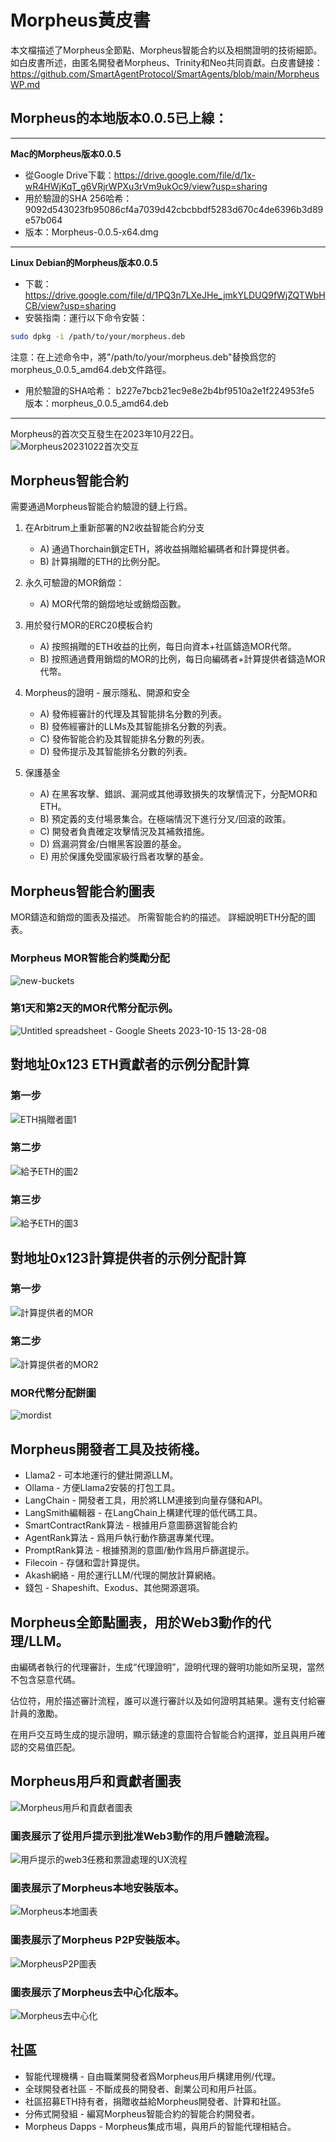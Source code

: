 # Morpheus黃皮書

本文檔描述了Morpheus全節點、Morpheus智能合約以及相關證明的技術細節。
如白皮書所述，由匿名開發者Morpheus、Trinity和Neo共同貢獻。白皮書鏈接：https://github.com/SmartAgentProtocol/SmartAgents/blob/main/MorpheusWP.md

## Morpheus的本地版本0.0.5已上線：
---------
**Mac的Morpheus版本0.0.5**
- 從Google Drive下載：https://drive.google.com/file/d/1x-wR4HWjKqT_g6VRjrWPXu3rVm9ukOc9/view?usp=sharing
- 用於驗證的SHA 256哈希：9092d543023fb95086cf4a7039d42cbcbbdf5283d670c4de6396b3d89e57b064
- 版本：Morpheus-0.0.5-x64.dmg

---------
**Linux Debian的Morpheus版本0.0.5**
- 下載：https://drive.google.com/file/d/1PQ3n7LXeJHe_jmkYLDUQ9fWjZQTWbHCB/view?usp=sharing
- 安裝指南：運行以下命令安裝：
```bash
sudo dpkg -i /path/to/your/morpheus.deb
```
注意：在上述命令中，將"/path/to/your/morpheus.deb"替換爲您的morpheus_0.0.5_amd64.deb文件路徑。
- 用於驗證的SHA哈希：
b227e7bcb21ec9e8e2b4bf9510a2e1f224953fe5
版本：morpheus_0.0.5_amd64.deb
---------

Morpheus的首次交互發生在2023年10月22日。
![Morpheus20231022首次交互](https://github.com/MorpheusAIs/Morpheus/assets/1563345/35509f3a-4346-4f58-bb60-f7881fd10f7e)

## Morpheus智能合約
需要通過Morpheus智能合約驗證的鏈上行爲。

1. 在Arbitrum上重新部署的N2收益智能合約分支
   - A) 通過Thorchain鎖定ETH，將收益捐贈給編碼者和計算提供者。
   - B) 計算捐贈的ETH的比例分配。

2. 永久可驗證的MOR銷燬：
   - A) MOR代幣的銷燬地址或銷燬函數。

3. 用於發行MOR的ERC20模板合約
   - A) 按照捐贈的ETH收益的比例，每日向資本+社區鑄造MOR代幣。
   - B) 按照通過費用銷燬的MOR的比例，每日向編碼者+計算提供者鑄造MOR代幣。

4. Morpheus的證明 - 展示隱私、開源和安全
   - A) 發佈經審計的代理及其智能排名分數的列表。
   - B) 發佈經審計的LLMs及其智能排名分數的列表。
   - C) 發佈智能合約及其智能排名分數的列表。
   - D) 發佈提示及其智能排名分數的列表。

5. 保護基金
   - A) 在黑客攻擊、錯誤、漏洞或其他導致損失的攻擊情況下，分配MOR和ETH。
   - B) 預定義的支付場景集合。在極端情況下進行分叉/回滾的政策。
   - C) 開發者負責確定攻擊情況及其補救措施。
   - D) 爲漏洞賞金/白帽黑客設置的基金。
   - E) 用於保護免受國家級行爲者攻擊的基金。

## Morpheus智能合約圖表
MOR鑄造和銷燬的圖表及描述。
所需智能合約的描述。
詳細說明ETH分配的圖表。

### Morpheus MOR智能合約獎勵分配
![new-buckets](https://github.com/SmartAgentProtocol/SmartAgents/assets/76454555/cd57bae7-2a56-4a55-bf3e-1f810f3fba9c)

### 第1天和第2天的MOR代幣分配示例。
![Untitled spreadsheet - Google Sheets 2023-10-15 13-28-08](https://github.com/MorpheusAIs/Morpheus/assets/76454555/6ff7869d-bbd6-46b5-8673-6a59b75906e1)

## 對地址0x123 ETH貢獻者的示例分配計算

### 第一步
![ETH捐贈者圖1](https://github.com/SmartAgentProtocol/SmartAgents/assets/1563345/fead528c-d628-449e-a3a3-2f53904f4a3d)

### 第二步
![給予ETH的圖2](https://github.com/MorpheusAIs/Morpheus/assets/1563345/915020e8-d342-48bc-85ee-367de0325680)

### 第三步
![給予ETH的圖3](https://github.com/MorpheusAIs/Morpheus/assets/1563345/a3f455af-56de-4c6b-9688-5b9e91673e5a)

## 對地址0x123計算提供者的示例分配計算

### 第一步
![計算提供者的MOR](https://github.com/SmartAgentProtocol/SmartAgents/assets/1563345/bef69c69-0420-441f-97f0-7e8195844f57)

### 第二步
![計算提供者的MOR2](https://github.com/SmartAgentProtocol/SmartAgents/assets/1563345/a6f30da5-5441-4f0a-be80-c5798f5920cd)

### MOR代幣分配餅圖
![mordist](https://github.com/MorpheusAIs/Morpheus/assets/76454555/4157efe7-6abf-404a-87f9-a8dc76cd4799)

## Morpheus開發者工具及技術棧。
- Llama2 - 可本地運行的健壯開源LLM。
- Ollama - 方便Llama2安裝的打包工具。
- LangChain - 開發者工具，用於將LLM連接到向量存儲和API。
- LangSmith編輯器 - 在LangChain上構建代理的低代碼工具。
- SmartContractRank算法 - 根據用戶意圖篩選智能合約
- AgentRank算法 - 爲用戶執行動作篩選專業代理。
- PromptRank算法 - 根據預測的意圖/動作爲用戶篩選提示。
- Filecoin - 存儲和雲計算提供。
- Akash網絡 - 用於運行LLM/代理的開放計算網絡。
- 錢包 - Shapeshift、Exodus、其他開源選項。

## Morpheus全節點圖表，用於Web3動作的代理/LLM。
由編碼者執行的代理審計，生成“代理證明”，證明代理的聲明功能如所呈現，當然不包含惡意代碼。

佔位符，用於描述審計流程，誰可以進行審計以及如何證明其結果。還有支付給審計員的激勵。

在用戶交互時生成的提示證明，顯示錶達的意圖符合智能合約選擇，並且與用戶確認的交易值匹配。

## Morpheus用戶和貢獻者圖表
![Morpheus用戶和貢獻者圖表](https://github.com/MorpheusAIs/Morpheus/assets/1563345/2cff8d70-c116-472f-a431-8a82bfa22f9b)

### 圖表展示了從用戶提示到批准Web3動作的用戶體驗流程。
![用戶提示的web3任務和票證處理的UX流程](https://github.com/MorpheusAIs/Morpheus/assets/76454555/942b20fb-d67e-4a57-af2c-cd24a89690a5)

### 圖表展示了Morpheus本地安裝版本。
![Morpheus本地圖表](https://github.com/SmartAgentProtocol/SmartAgents/assets/1563345/a0564914-cddb-42e4-b0f4-8c2310db6a66)

### 圖表展示了Morpheus P2P安裝版本。
![MorpheusP2P圖表](https://github.com/SmartAgentProtocol/SmartAgents/assets/1563345/a7eeb31f-3d38-4233-a45f-e9b91ad84ba2)

### 圖表展示了Morpheus去中心化版本。
![Morpheus去中心化](https://github.com/SmartAgentProtocol/SmartAgents/assets/1563345/1699f2de-cc18-42e8-a05c-32b3307baa20)

## 社區
- 智能代理機構 - 自由職業開發者爲Morpheus用戶構建用例/代理。
- 全球開發者社區 - 不斷成長的開發者、創業公司和用戶社區。
- 社區招募ETH持有者，捐贈收益給Morpheus開發者、計算和社區。
- 分佈式開發組 - 編寫Morpheus智能合約的智能合約開發者。
- Morpheus Dapps - Morpheus集成市場，與用戶的智能代理相結合。
